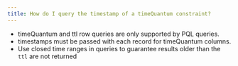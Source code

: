 ```yaml
---
title: How do I query the timestamp of a timeQuantum constraint?
---
```


* timeQuantum and ttl row queries are only supported by PQL queries.
* timestamps must be passed with each record for timeQuantum columns.
* Use closed time ranges in queries to guarantee results older than the `ttl` are not returned

